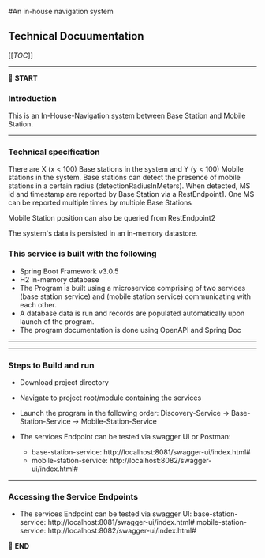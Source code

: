 #An in-house navigation system


## Technical Docuumentation

[[_TOC_]]

---

:scroll: **START**

### Introduction

This is an In-House-Navigation system between Base Station and Mobile Station.


---

### Technical specification
There are X (x < 100) Base stations in the system and Y (y < 100) Mobile stations in the system.
Base stations can detect the presence of mobile stations in a certain radius
(detectionRadiusInMeters). When detected, MS id and timestamp are reported by Base Station via a RestEndpoint1. One MS can be reported multiple times by multiple Base Stations

Mobile Station position  can also be queried from RestEndpoint2

The system's data is persisted in an in-memory datastore.


### This service is built with the following

- Spring Boot Framework v3.0.5
- H2 in-memory database
- The Program is built using a microservice comprising of two services (base station service) and (mobile station service) communicating with each other.
- A database data is run and records are populated automatically upon launch of the program.
- The program documentation is done using OpenAPI and Spring Doc
---


---

### Steps to Build and run

- Download project directory
- Navigate to project root/module containing the services
- Launch the program in the following order: Discovery-Service -> Base-Station-Service -> Mobile-Station-Service

- The services Endpoint can be tested via swagger UI or Postman:
    - base-station-service: http://localhost:8081/swagger-ui/index.html#
    - mobile-station-service: http://localhost:8082/swagger-ui/index.html#


---

### Accessing the Service Endpoints
- The services Endpoint can be tested via swagger UI:
    base-station-service: http://localhost:8081/swagger-ui/index.html#
    mobile-station-service: http://localhost:8082/swagger-ui/index.html#
    



:scroll: **END**
